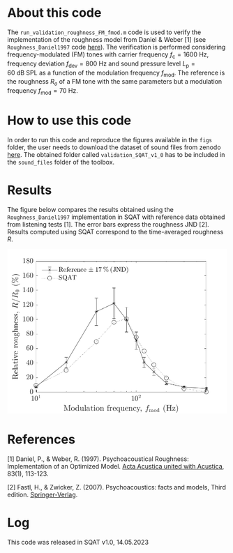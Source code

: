 # About this code 
The `run_validation_roughness_FM_fmod.m` code is used to verify the implementation of the roughness model from Daniel & Weber [1] (see `Roughness_Daniel1997` code [here](../../../psychoacoustic_metrics/Roughness_Daniel1997/Roughness_Daniel1997.m)). The verification is performed considering frequency-modulated (FM) tones with carrier frequency $f_{\mathrm{c}}=1600~\mathrm{Hz}$, frequency deviation $f_{\mathrm{dev}}=800~\mathrm{Hz}$ and sound pressure level $L_{\mathrm{p}}=60~\mathrm{dB}~ \mathrm{SPL}$ as a function of the modulation frequency $f_{\mathrm{mod}}$. The reference is the roughness $R_o$ of a FM tone with the same parameters but a modulation frequency $f_{\mathrm{mod}}=70~\mathrm{Hz}$.  

# How to use this code
In order to run this code and reproduce the figures available in the `figs` folder, the user needs to download the dataset of sound files from zenodo <a href="https://doi.org/10.5281/zenodo.7933206" target="_blank">here</a>. The obtained folder called `validation_SQAT_v1_0` has to be included in the `sound_files` folder of the toolbox. 

# Results
The figure below compares the results obtained using the `Roughness_Daniel1997` implementation in SQAT  with reference data obtained from listening tests [1]. The error bars express the roughness JND [2]. Results computed using SQAT correspond to the time-averaged roughness $R$.   

![](figs/validation_FS_fmod_FM_tones.png)   

# References
[1] Daniel, P., & Weber, R. (1997). Psychoacoustical Roughness: Implementation of an Optimized Model. [Acta Acustica united with Acustica](https://www.ingentaconnect.com/content/dav/aaua/1997/00000083/00000001/art00020), 83(1), 113-123.

[2] Fastl, H., & Zwicker, Z. (2007). Psychoacoustics: facts and models, Third edition. [Springer-Verlag](https://doi.org/10.1007/978-3-540-68888-4).

# Log
This code was released in SQAT v1.0, 14.05.2023

